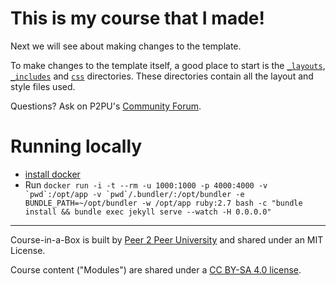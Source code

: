 # This is my course that I made!

Next we will see about making changes to the template.

To make changes to the template itself, a good place to start is the [`_layouts`](/_layouts), [`_includes`](/_includes) and [`css`](/css) directories. These directories contain all the layout and style files used.

Questions? Ask on P2PU's [Community Forum](https://community.p2pu.org/c/tech/course-in-a-box/78).

# Running locally
- [install docker](https://docs.docker.com/engine/install/) 
- Run ```docker run -i -t --rm -u 1000:1000 -p 4000:4000 -v `pwd`:/opt/app -v `pwd`/.bundler/:/opt/bundler -e BUNDLE_PATH=~/opt/bundler -w /opt/app ruby:2.7 bash -c "bundle install && bundle exec jekyll serve --watch -H 0.0.0.0"```

---
Course-in-a-Box is built by [Peer 2 Peer University](https://www.p2pu.org) and shared under an MIT License.

Course content ("Modules") are shared under a [CC BY-SA 4.0 license](https://creativecommons.org/licenses/by-sa/4.0/).
